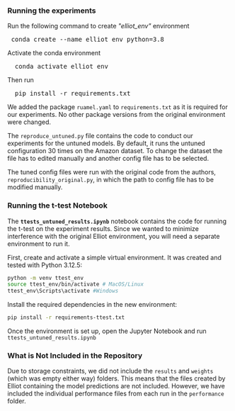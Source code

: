 

### Running the experiments
Run the following command to create <em>"elliot_env"</em> environment</li>

</p>
<pre>
 conda create --name elliot_env python=3.8
</pre>

<p>Activate the conda environment</p>
<pre>
  conda activate elliot_env
</pre>
Then run
<pre>
  pip install -r requirements.txt
</pre>

We added the package `ruamel.yaml` to `requirements.txt` as it is required for our experiments. No other package versions from the original environment were changed.  

The  `reproduce_untuned.py` file contains the code to conduct our experiments for the untuned models. By default, it runs the untuned configuration 30 times on the Amazon dataset. To change the dataset the file has to edited manually and another config file has to be selected.

The tuned config files were run with the original code from the authors, `reproducibility_original.py`, in which the path to config file has to be modified manually.


### Running the t-test Notebook  

The **`ttests_untuned_results.ipynb`** notebook contains the code for running the t-test on the experiment results. Since we wanted to minimize interference with the original Elliot environment, you will need a separate environment to run it.  

First, create and activate a simple virtual environment. It was created and tested with Python 3.12.5:  

```bash
python -m venv ttest_env
source ttest_env/bin/activate # MacOS/Linux
ttest_env\Scripts\activate #Windows
```

Install the required dependencies in the new environment:  

```bash
pip install -r requirements-ttest.txt
```

Once the environment is set up, open the Jupyter Notebook and run `ttests_untuned_results.ipynb`


### What is Not Included in the Repository

Due to storage constraints, we did not include the `results` and `weights` (which was empty either way) folders. This means that the files created by Elliot containing the model predictions are not included. However, we have included the individual performance files from each run in the `performance` folder.



